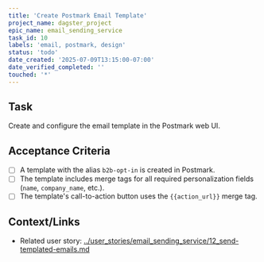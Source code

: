 ```yaml
---
title: 'Create Postmark Email Template'
project_name: dagster_project
epic_name: email_sending_service
task_id: 10
labels: 'email, postmark, design'
status: 'todo'
date_created: '2025-07-09T13:15:00-07:00'
date_verified_completed: ''
touched: '*'
---
```


## Task

Create and configure the email template in the Postmark web UI.

## Acceptance Criteria

- [ ] A template with the alias `b2b-opt-in` is created in Postmark.
- [ ] The template includes merge tags for all required personalization fields (`name`, `company_name`, etc.).
- [ ] The template's call-to-action button uses the `{{action_url}}` merge tag.

## Context/Links

- Related user story: [../user_stories/email_sending_service/12_send-templated-emails.md](./../user_stories/email_sending_service/12_send-templated-emails.md)

